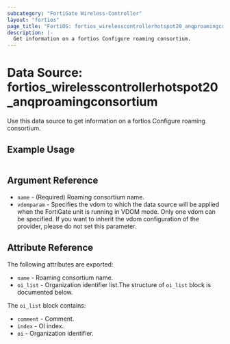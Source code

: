 ```yaml
---
subcategory: "FortiGate Wireless-Controller"
layout: "fortios"
page_title: "FortiOS: fortios_wirelesscontrollerhotspot20_anqproamingconsortium"
description: |-
  Get information on a fortios Configure roaming consortium.
---
```


# Data Source: fortios_wirelesscontrollerhotspot20_anqproamingconsortium
Use this data source to get information on a fortios Configure roaming consortium.


## Example Usage

```hcl

```

## Argument Reference

* `name` - (Required) Roaming consortium name.
* `vdomparam` - Specifies the vdom to which the data source will be applied when the FortiGate unit is running in VDOM mode. Only one vdom can be specified. If you want to inherit the vdom configuration of the provider, please do not set this parameter.

## Attribute Reference

The following attributes are exported:

* `name` - Roaming consortium name.
* `oi_list` - Organization identifier list.The structure of `oi_list` block is documented below.

The `oi_list` block contains:

* `comment` - Comment.
* `index` - OI index.
* `oi` - Organization identifier.
